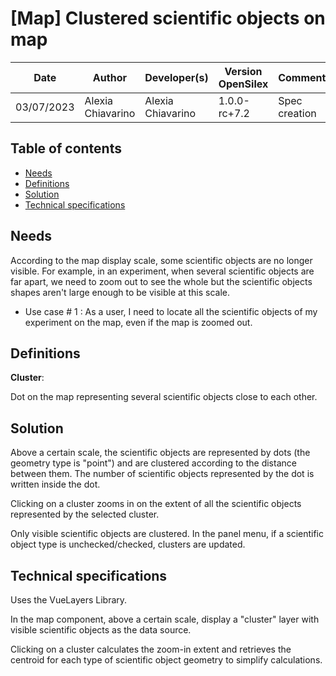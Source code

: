 # [Map] Clustered scientific objects on map

|Date|Author|Developer(s)|Version OpenSilex|Comment|
|----|------|------------|-----------------|-------|
|03/07/2023|Alexia Chiavarino|Alexia Chiavarino|1.0.0-rc+7.2|Spec creation|

<!-- TOC -->
## Table of contents
* [Needs](#needs)
* [Definitions](#definitions)
* [Solution](#solution)
* [Technical specifications](#technical-specifications)

<!-- TOC -->

## Needs

According to the map display scale, some scientific objects are no longer visible. For example, in an experiment, when several scientific objects are far apart, we need to zoom out to see the whole but the scientific objects shapes aren't large enough to be visible at this scale.

- Use case # 1 : As a user, I need to locate all the scientific objects of my experiment on the map, even if the map is zoomed out.

## Definitions

**Cluster**:

Dot on the map representing several scientific objects close to each other.  

## Solution

Above a certain scale, the scientific objects are represented by dots (the geometry type is "point") and are clustered according to the distance between them. The number of scientific objects represented by the dot is written inside the dot. 

Clicking on a cluster zooms in on the extent of all the scientific objects represented by the selected cluster.

Only visible scientific objects are clustered. In the panel menu, if a scientific object type is unchecked/checked, clusters are updated.

## Technical specifications

Uses the VueLayers Library.

In the map component, above a  certain scale, display a "cluster" layer with visible scientific objects as the data source.

Clicking on a cluster calculates the zoom-in extent and retrieves the centroid for each type of scientific object geometry to simplify calculations. 
